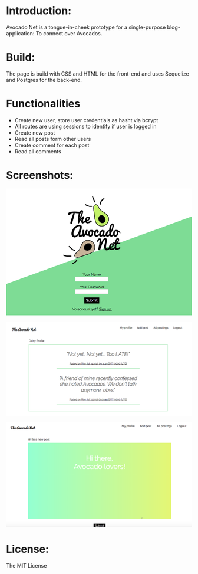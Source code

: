 <h1>Introduction:</h1>
<p>Avocado Net is a tongue-in-cheek prototype for a single-purpose blog-application: To connect over Avocados.<br>

<h1>Build:</h1>
<p>The page is build with CSS and HTML for the front-end and uses Sequelize and Postgres for the back-end.<br>

<h1>Functionalities</h1>
<ul>
	<li>Create new user, store user credentials as hasht via bcrypt</li>
	<li>All routes are using sessions to identify if user is logged in</li>
	<li>Create new post</li>
	<li>Read all posts form other users</li>
	<li>Create comment for each post</li>
	<li>Read all comments</li>
</ul>

<h1>Screenshots:</h1>

![Landing Page](img/screenshots/landingpage.png?raw=true "Landing Page")

![Profile](img/screenshots/profile.png?raw=true "Profile")

![New Post](img/screenshots/createpost.png?raw=true "New Post")

<h1>License:</h1>
<p>The MIT License</p>


